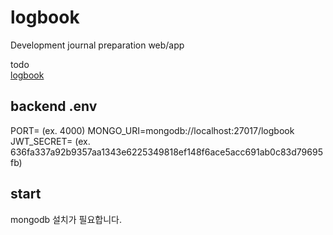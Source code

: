 # logbook
Development journal preparation web/app  

todo  
[logbook](http://castberry.kr/castberry/6596736a887e99a4cf0b3f79) 

## backend .env  
PORT= (ex. 4000)
MONGO_URI=mongodb://localhost:27017/logbook  
JWT_SECRET= (ex. 636fa337a92b9357aa1343e6225349818ef148f6ace5acc691ab0c83d79695fb)

## start   
mongodb 설치가 필요합니다.   
